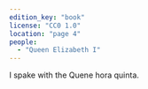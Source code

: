 ```yaml
---
edition_key: "book"
license: "CC0 1.0"
location: "page 4"
people:
  - "Queen Elizabeth I"
---
```

I spake with the Quene hora quinta.
